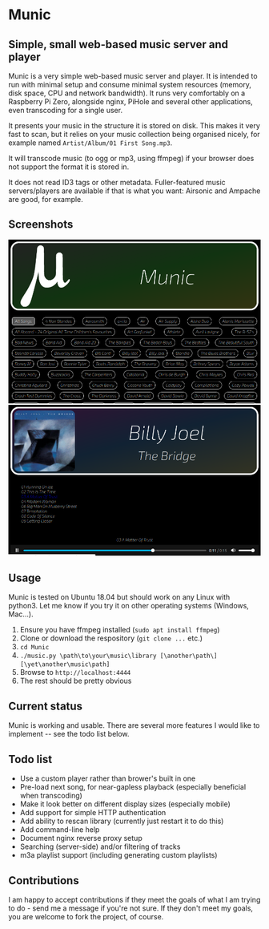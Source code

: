 # Munic
## Simple, small web-based music server and player
Munic is a very simple web-based music server and player.  It is intended to run with minimal setup and consume minimal system resources (memory, disk space, CPU and network bandwidth).  It runs very comfortably on a Raspberry Pi Zero, alongside nginx, PiHole and several other applications, even transcoding for a single user.

It presents your music in the structure it is stored on disk.  This makes it very fast to scan, but it relies on your music collection being organised nicely, for example named `Artist/Album/01 First Song.mp3`.

It will transcode music (to ogg or mp3, using ffmpeg) if your browser does not support the format it is stored in.

It does not read ID3 tags or other metadata.  Fuller-featured music servers/players are available if that is what you want: Airsonic and Ampache are good, for example.

## Screenshots
![Front page](screenshots/Screenshot1.png "Front page showing list of artists")
![Album view](screenshots/Screenshot2.png "An album")

## Usage
Munic is tested on Ubuntu 18.04 but should work on any Linux with python3.  Let me know if you try it on other operating systems (Windows, Mac...).

1. Ensure you have ffmpeg installed (`sudo apt install ffmpeg`)
1. Clone or download the respository (`git clone ...` etc.)
2. `cd Munic`
3. `./music.py \path\to\your\music\library [\another\path\] [\yet\another\music\path]`
4. Browse to `http://localhost:4444`
5. The rest should be pretty obvious

## Current status
Munic is working and usable.  There are several more features I would like to implement -- see the todo list below.

## Todo list
- Use a custom player rather than brower's built in one
- Pre-load next song, for near-gapless playback (especially beneficial when transcoding)
- Make it look better on different display sizes (especially mobile)
- Add support for simple HTTP authentication
- Add ability to rescan library (currently just restart it to do this)
- Add command-line help
- Document nginx reverse proxy setup
- Searching (server-side) and/or filtering of tracks
- m3a playlist support (including generating custom playlists)

## Contributions
I am happy to accept contributions if they meet the goals of what I am trying to do - send me a message if you're not sure.  If they don't meet my goals, you are welcome to fork the project, of course.
